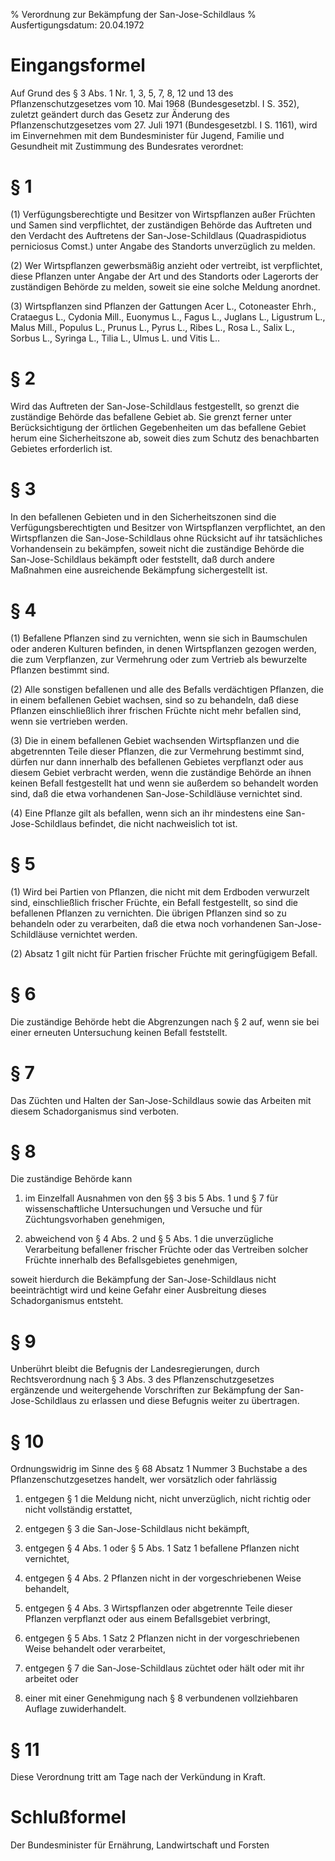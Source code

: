% Verordnung zur Bekämpfung der San-Jose-Schildlaus
% Ausfertigungsdatum: 20.04.1972
 
# Eingangsformel

Auf Grund des § 3 Abs. 1 Nr. 1, 3, 5, 7, 8, 12 und 13 des Pflanzenschutzgesetzes vom 10. Mai 1968 (Bundesgesetzbl. I S. 352), zuletzt geändert durch das Gesetz zur Änderung des Pflanzenschutzgesetzes vom 27. Juli 1971 (Bundesgesetzbl. I S. 1161), wird im Einvernehmen mit dem Bundesminister für Jugend, Familie und Gesundheit mit Zustimmung des Bundesrates verordnet:

# § 1

(1) Verfügungsberechtigte und Besitzer von Wirtspflanzen außer Früchten und Samen sind verpflichtet, der zuständigen Behörde das Auftreten und den Verdacht des Auftretens der San-Jose-Schildlaus (Quadraspidiotus perniciosus Comst.) unter Angabe des Standorts unverzüglich zu melden.

(2) Wer Wirtspflanzen gewerbsmäßig anzieht oder vertreibt, ist verpflichtet, diese Pflanzen unter Angabe der Art und des Standorts oder Lagerorts der zuständigen Behörde zu melden, soweit sie eine solche Meldung anordnet.

(3) Wirtspflanzen sind Pflanzen der Gattungen Acer L., Cotoneaster Ehrh., Crataegus L., Cydonia Mill., Euonymus L., Fagus L., Juglans L., Ligustrum L., Malus Mill., Populus L., Prunus L., Pyrus L., Ribes L., Rosa L., Salix L., Sorbus L., Syringa L., Tilia L., Ulmus L. und Vitis L..

# § 2

Wird das Auftreten der San-Jose-Schildlaus festgestellt, so grenzt die zuständige Behörde das befallene Gebiet ab. Sie grenzt ferner unter Berücksichtigung der örtlichen Gegebenheiten um das befallene Gebiet herum eine Sicherheitszone ab, soweit dies zum Schutz des benachbarten Gebietes erforderlich ist.

# § 3

In den befallenen Gebieten und in den Sicherheitszonen sind die Verfügungsberechtigten und Besitzer von Wirtspflanzen verpflichtet, an den Wirtspflanzen die San-Jose-Schildlaus ohne Rücksicht auf ihr tatsächliches Vorhandensein zu bekämpfen, soweit nicht die zuständige Behörde die San-Jose-Schildlaus bekämpft oder feststellt, daß durch andere Maßnahmen eine ausreichende Bekämpfung sichergestellt ist.

# § 4

(1) Befallene Pflanzen sind zu vernichten, wenn sie sich in Baumschulen oder anderen Kulturen befinden, in denen Wirtspflanzen gezogen werden, die zum Verpflanzen, zur Vermehrung oder zum Vertrieb als bewurzelte Pflanzen bestimmt sind.

(2) Alle sonstigen befallenen und alle des Befalls verdächtigen Pflanzen, die in einem befallenen Gebiet wachsen, sind so zu behandeln, daß diese Pflanzen einschließlich ihrer frischen Früchte nicht mehr befallen sind, wenn sie vertrieben werden.

(3) Die in einem befallenen Gebiet wachsenden Wirtspflanzen und die abgetrennten Teile dieser Pflanzen, die zur Vermehrung bestimmt sind, dürfen nur dann innerhalb des befallenen Gebietes verpflanzt oder aus diesem Gebiet verbracht werden, wenn die zuständige Behörde an ihnen keinen Befall festgestellt hat und wenn sie außerdem so behandelt worden sind, daß die etwa vorhandenen San-Jose-Schildläuse vernichtet sind.

(4) Eine Pflanze gilt als befallen, wenn sich an ihr mindestens eine San-Jose-Schildlaus befindet, die nicht nachweislich tot ist.

# § 5

(1) Wird bei Partien von Pflanzen, die nicht mit dem Erdboden verwurzelt sind, einschließlich frischer Früchte, ein Befall festgestellt, so sind die befallenen Pflanzen zu vernichten. Die übrigen Pflanzen sind so zu behandeln oder zu verarbeiten, daß die etwa noch vorhandenen San-Jose-Schildläuse vernichtet werden.

(2) Absatz 1 gilt nicht für Partien frischer Früchte mit geringfügigem Befall.

# § 6

Die zuständige Behörde hebt die Abgrenzungen nach § 2 auf, wenn sie bei einer erneuten Untersuchung keinen Befall feststellt.

# § 7

Das Züchten und Halten der San-Jose-Schildlaus sowie das Arbeiten mit diesem Schadorganismus sind verboten.

# § 8

Die zuständige Behörde kann

1. im Einzelfall Ausnahmen von den §§ 3 bis 5 Abs. 1 und § 7 für wissenschaftliche Untersuchungen und Versuche und für Züchtungsvorhaben genehmigen,

2. abweichend von § 4 Abs. 2 und § 5 Abs. 1 die unverzügliche Verarbeitung befallener frischer Früchte oder das Vertreiben solcher Früchte innerhalb des Befallsgebietes genehmigen,

soweit hierdurch die Bekämpfung der San-Jose-Schildlaus nicht beeinträchtigt wird und keine Gefahr einer Ausbreitung dieses Schadorganismus entsteht.

# § 9

Unberührt bleibt die Befugnis der Landesregierungen, durch Rechtsverordnung nach § 3 Abs. 3 des Pflanzenschutzgesetzes ergänzende und weitergehende Vorschriften zur Bekämpfung der San-Jose-Schildlaus zu erlassen und diese Befugnis weiter zu übertragen.

# § 10

Ordnungswidrig im Sinne des § 68 Absatz 1 Nummer 3 Buchstabe a des Pflanzenschutzgesetzes handelt, wer vorsätzlich oder fahrlässig

1. entgegen § 1 die Meldung nicht, nicht unverzüglich, nicht richtig oder nicht vollständig erstattet,

2. entgegen § 3 die San-Jose-Schildlaus nicht bekämpft,

3. entgegen § 4 Abs. 1 oder § 5 Abs. 1 Satz 1 befallene Pflanzen nicht vernichtet,

4. entgegen § 4 Abs. 2 Pflanzen nicht in der vorgeschriebenen Weise behandelt,

5. entgegen § 4 Abs. 3 Wirtspflanzen oder abgetrennte Teile dieser Pflanzen verpflanzt oder aus einem Befallsgebiet verbringt,

6. entgegen § 5 Abs. 1 Satz 2 Pflanzen nicht in der vorgeschriebenen Weise behandelt oder verarbeitet,

7. entgegen § 7 die San-Jose-Schildlaus züchtet oder hält oder mit ihr arbeitet oder

8. einer mit einer Genehmigung nach § 8 verbundenen vollziehbaren Auflage zuwiderhandelt.

# § 11

Diese Verordnung tritt am Tage nach der Verkündung in Kraft.

# Schlußformel

Der Bundesminister für Ernährung, Landwirtschaft und Forsten
